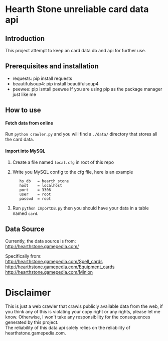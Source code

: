 # Hearth Stone unreliable card data api
## Introduction
This project attempt to keep an card data db and api for further use.

## Prerequisites and installation
* requests: pip install requests
* beautifulsoup4: pip install beautifulsoup4  
* peewee: pip isntall peewee
If you are using pip as the package manager just like me

## How to use
#### Fetch data from online
Run ``` python crawler.py ``` and you will find a ```./data/``` directory that stores all the card data. 

#### Import into MySQL

 1. Create a file named ```local.cfg``` in root of this repo
 2. Write you MySQL config to the cfg file, here is an example 

     ```[mysql]
        hs_db   = hearth_stone
        host    = localhost
        port    = 3306
        user    = root
        passwd  = root
    ```

 3. Run ```python ImportDB.py``` then you should have your data in a table named ```card```.

## Data Source
Currently, the data source is from:  
http://hearthstone.gamepedia.com/  

Specifically from:  
http://hearthstone.gamepedia.com/Spell_cards  
http://hearthstone.gamepedia.com/Equipment_cards  
http://hearthstone.gamepedia.com/Minion  

# Disclaimer
This is just a web crawler that crawls publicly available data from 
the web, if you think any of this is violating your copy right or any
rights, please let me know. Otherwise, I won't take any responsibility
for the consequences generated by this project.  
The reliability of this data api solely relies on the reliability of
hearthstone.gamepedia.com.

